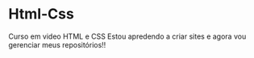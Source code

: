 # Html-Css
 Curso em video HTML e CSS
Estou apredendo a criar sites e agora vou gerenciar meus repositórios!!